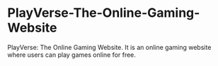 # PlayVerse-The-Online-Gaming-Website
PlayVerse: The Online Gaming Website. It is an online gaming website where users can play games online for free.
